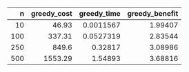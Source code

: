 |   n |   greedy_cost |   greedy_time |   greedy_benefit |
|----:|--------------:|--------------:|-----------------:|
|  10 |         46.93 |     0.0011567 |          1.99407 |
| 100 |        337.31 |     0.0527319 |          2.83544 |
| 250 |        849.6  |     0.32817   |          3.08986 |
| 500 |       1553.29 |     1.54893   |          3.68816 |